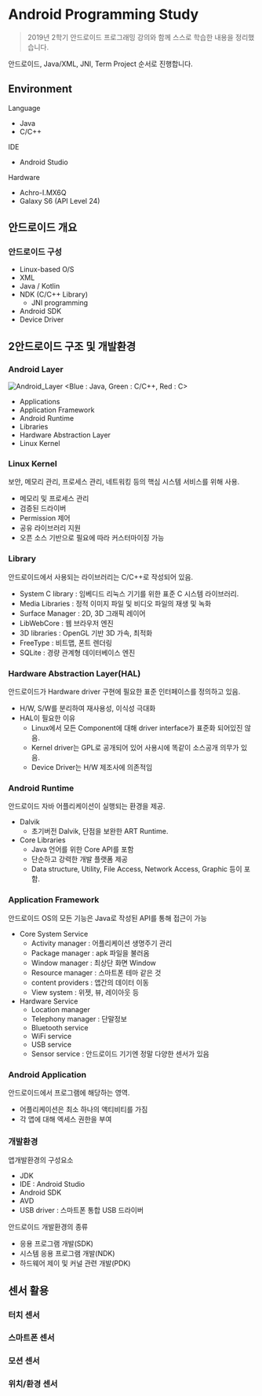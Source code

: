 
# Android Programming Study
> 2019년 2학기 안드로이드 프로그래밍 강의와 함께 스스로 학습한 내용을 정리했습니다.

안드로이드, Java/XML, JNI, Term Project 순서로 진행합니다.

## Environment
Language
- Java
- C/C++

IDE
- Android Studio

Hardware
- Achro-I.MX6Q
- Galaxy S6 (API Level 24)

## 안드로이드 개요
### 안드로이드 구성
- Linux-based O/S
- XML
- Java / Kotlin
- NDK (C/C++ Library)
	- JNI programming
- Android SDK
- Device Driver
## 2안드로이드 구조 및 개발환경
### Android Layer
![Android_Layer](https://user-images.githubusercontent.com/26676087/85404706-5393af00-b59a-11ea-9542-83bea0fdebea.png)
<Blue : Java, Green : C/C++, Red : C> 

* Applications
* Application Framework
* Android Runtime
* Libraries
* Hardware Abstraction Layer
* Linux Kernel

### Linux Kernel
보안, 메모리 관리, 프로세스 관리, 네트워킹 등의 핵심 시스템 서비스를 위해 사용.

- 메모리 및 프로세스 관리
- 검증된 드라이버
- Permission 제어
- 공유 라이브러리 지원
- 오픈 소스 기반으로 필요에 따라 커스터마이징 가능

### Library
안드로이드에서 사용되는 라이브러리는 C/C++로 작성되어 있음.

- System C library : 임베디드 리눅스 기기를 위한 표준 C 시스템 라이브러리.
- Media Libraries : 정적 이미지 파일 및 비디오 파일의 재생 및 녹화
- Surface Manager : 2D, 3D 그래픽 레이어
- LibWebCore : 웹 브라우저 엔진
- 3D libraries : OpenGL 기반 3D 가속, 최적화
- FreeType : 비트맵, 폰트 렌더링
- SQLite : 경량 관계형 데이터베이스 엔진

### Hardware Abstraction Layer(HAL)
안드로이드가 Hardware driver 구현에 필요한 표준 인터페이스를 정의하고 있음.
- H/W, S/W를 분리하여 재사용성, 이식성 극대화
- HAL이 필요한 이유
	- Linux에서 모든 Component에 대해 driver interface가 표준화 되어있진 않음.
	- Kernel driver는 GPL로 공개되어 있어 사용시에 똑같이 소스공개 의무가 있음.
	- Device Driver는 H/W 제조사에 의존적임

### Android Runtime
안드로이드 자바 어플리케이션이 실행되는 환경을 제공.
- Dalvik
	- 초기버전 Dalvik, 단점을 보완한 ART Runtime.
- Core Libraries
	- Java 언어를 위한 Core API를 포함
	- 단순하고 강력한 개발 플랫폼 제공
	- Data structure, Utility, File Access, Network Access, Graphic 등이 포함.

### Application Framework
안드로이드 OS의 모든 기능은 Java로 작성된 API를 통해 접근이 가능
- Core System Service
	- Activity manager : 어플리케이션 생명주기 관리
	- Package manager : apk 파일을 불러옴
	- Window manager : 최상단 화면 Window
	- Resource manager : 스마트폰 테마 같은 것
	- content providers : 앱간의 데이터 이동
	- View system : 위젯, 뷰, 레이아웃 등
- Hardware Service
	- Location manager
	- Telephony manager : 단말정보
	- Bluetooth service 
	- WiFi service 
	- USB service
	- Sensor service : 안드로이드 기기엔 정말 다양한 센서가 있음

### Android Application
안드로이드에서 프로그램에 해당하는 영역.
- 어플리케이션은 최소 하나의 액티비티를 가짐
- 각 앱에 대해 엑세스 권한을 부여

### 개발환경
앱개발환경의 구성요소
- JDK
- IDE : Android Studio
- Android SDK
- AVD
- USB driver : 스마트폰 통합 USB 드라이버

안드로이드 개발환경의 종류
- 응용 프로그램 개발(SDK)
- 시스템 응용 프로그램 개발(NDK)
- 하드웨어 제이 및 커널 관련 개발(PDK)

## 센서 활용
### 터치 센서
### 스마트폰 센서
### 모션 센서
### 위치/환경 센서

```
